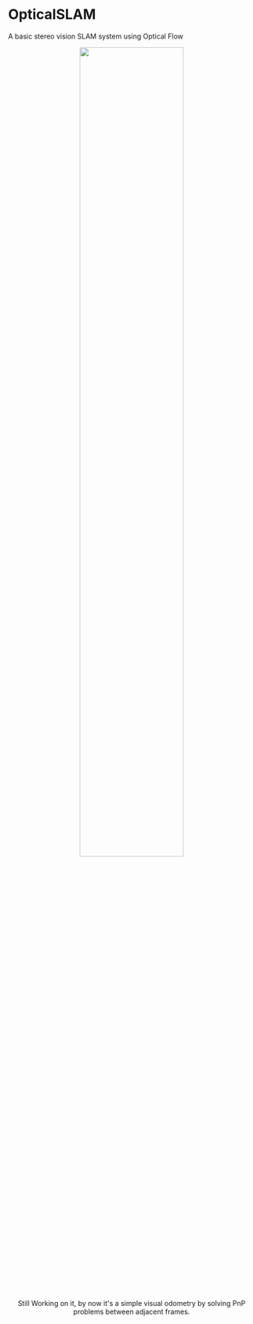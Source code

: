 # OpticalSLAM
A basic stereo vision SLAM system using Optical Flow

<center>
<img src="https://img-blog.csdnimg.cn/20190404142247856.gif" width="65%">

Still Working on it, by now it's a simple visual odometry by solving PnP problems between adjacent frames.
